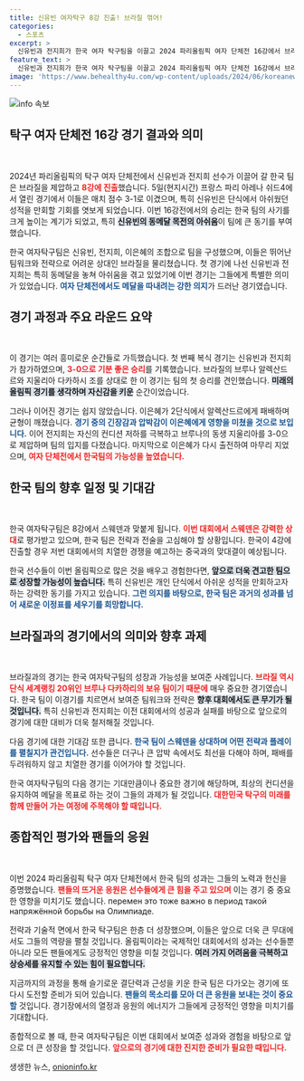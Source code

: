 ```yaml
---
title: 신유빈 여자탁구 8강 진출! 브라질 꺾어!
categories:
  - 스포츠
excerpt: >
  신유빈과 전지희가 한국 여자 탁구팀을 이끌고 2024 파리올림픽 여자 단체전 16강에서 브라질을 31로 제압, 8강 진출! 올림픽 첫 메달을 향한 열띤 경쟁이 이어진다. 지금 바로 확인해보세요!
feature_text: >
  신유빈과 전지희가 한국 여자 탁구팀을 이끌고 2024 파리올림픽 여자 단체전 16강에서 브라질을 31로 제압, 8강 진출! 올림픽 첫 메달을 향한 열띤 경쟁이 이어진다. 지금 바로 확인해보세요!
image: 'https://www.behealthy4u.com/wp-content/uploads/2024/06/koreanews.jpg'
---
```


<p><img src="https://www.behealthy4u.com/wp-content/uploads/2024/06/koreanews.jpg" alt="info 속보" /></p>

<h2 data-ke-size="size26">탁구 여자 단체전 16강 경기 결과와 의미</h2>

<p data-ke-size="size16">&nbsp;</p>  

<p>2024년 파리올림픽의 탁구 여자 단체전에서 신유빈과 전지희 선수가 이끌어 갈 한국 팀은 브라질을 제압하고 <b><span style="color: #ee2323;">8강에 진출</span></b>했습니다. 5일(현지시간) 프랑스 파리 아레나 쉬드4에서 열린 경기에서 이들은 매치 점수 3-1로 이겼으며, 특히 신유빈은 단식에서 아쉬웠던 성적을 만회할 기회를 엿보게 되었습니다. 이번 16강전에서의 승리는 한국 팀의 사기를 크게 높이는 계기가 되었고, 특히 <b><span style="background-color: #21538527;">신유빈의 동메달 목전의 아쉬움</span></b>이 팀에 큰 동기를 부여했습니다. </p>

<p>한국 여자탁구팀은 신유빈, 전지희, 이은혜의 조합으로 팀을 구성했으며, 이들은 뛰어난 팀워크와 전략으로 어려운 상대인 브라질을 물리쳤습니다. 첫 경기에 나선 신유빈과 전지희는 특히 동메달을 놓쳐 아쉬움을 겪고 있었기에 이번 경기는 그들에게 특별한 의미가 있었습니다. <b><span style="color: #1a5490;">여자 단체전에서도 메달을 따내려는 강한 의지</span></b>가 드러난 경기였습니다.</p>

<h2 data-ke-size="size26">경기 과정과 주요 라운드 요약</h2>

<p data-ke-size="size16">&nbsp;</p>  

<p>이 경기는 여러 흥미로운 순간들로 가득했습니다. 첫 번째 복식 경기는 신유빈과 전지희가 참가하였으며, <b><span style="color: #ee2323;">3-0으로 기분 좋은 승리</span></b>를 기록했습니다. 브라질의 브루나 알렉산드르와 지울리아 다카하시 조를 상대로 한 이 경기는 팀의 첫 승리를 견인했습니다. <b><span style="background-color: #21538527;">미래의 올림픽 경기를 생각하며 자신감을 키운</span></b> 순간이었습니다.</p>

<p>그러나 이어진 경기는 쉽지 않았습니다. 이은혜가 2단식에서 알렉산드르에게 패배하며 균형이 깨졌습니다. <b><span style="color: #1a5490;">경기 중의 긴장감과 압박감이 이은혜에게 영향을 미쳤을 것으로 보입니다.</span></b> 이어 전지희는 자신의 컨디션 저하를 극복하고 브루나의 동생 지울리아를 3-0으로 제압하며 팀의 입지를 다졌습니다. 마지막으로 이은혜가 다시 출전하여 마무리 지었으며, <b><span style="color: #ee2323;">여자 단체전에서 한국팀의 가능성을 높였습니다.</span></b></p>

<h2 data-ke-size="size26">한국 팀의 향후 일정 및 기대감</h2>

<p data-ke-size="size16">&nbsp;</p>  

<p>한국 여자탁구팀은 8강에서 스웨덴과 맞붙게 됩니다. <b><span style="color: #ee2323;">이번 대회에서 스웨덴은 강력한 상대</span></b>로 평가받고 있으며, 한국 팀은 전략과 전술을 고심해야 할 상황입니다. 한국이 4강에 진출할 경우 저번 대회에서의 치열한 경쟁을 예고하는 중국과의 맞대결이 예상됩니다. </p>

<p>한국 선수들이 이번 올림픽으로 많은 것을 배우고 경험한다면, <b><span style="background-color: #21538527;">앞으로 더욱 견고한 팀으로 성장할 가능성이 높습니다.</span></b> 특히 신유빈은 개인 단식에서 아쉬운 성적을 만회하고자 하는 강력한 동기를 가지고 있습니다. <b><span style="color: #1a5490;">그런 의지를 바탕으로, 한국 팀은 과거의 성과를 넘어 새로운 이정표를 세우기를 희망합니다.</span></b></p>

<h2 data-ke-size="size26">브라질과의 경기에서의 의미와 향후 과제</h2>

<p data-ke-size="size16">&nbsp;</p>  

<p>브라질과의 경기는 한국 여자탁구팀의 성장과 가능성을 보여준 사례입니다. <b><span style="color: #ee2323;">브라질 역시 단식 세계랭킹 20위인 브루나 다카하리의 보유 팀이기 때문에</span></b> 매우 중요한 경기였습니다. 한국 팀이 이경기를 치르면서 보여준 팀워크와 전략은 <b><span style="background-color: #21538527;">향후 대회에서도 큰 무기가 될 것입니다.</span></b> 특히 신유빈과 전지희는 이전 대회에서의 성공과 실패를 바탕으로 앞으로의 경기에 대한 대비가 더욱 철저해질 것입니다.</p>

<p>다음 경기에 대한 기대감 또한 큽니다. <b><span style="color: #1a5490;">한국 팀이 스웨덴을 상대하며 어떤 전략과 플레이를 펼칠지가 관건입니다.</span></b> 선수들은 더구나 큰 압박 속에서도 최선을 다해야 하며, 패배를 두려워하지 않고 치열한 경기를 이어가야 할 것입니다. </p>

<p>한국 여자탁구팀의 다음 경기는 기대만큼이나 중요한 경기에 해당하며, 최상의 컨디션을 유지하여 메달을 목표로 하는 것이 그들의 과제가 될 것입니다. <b><span style="color: #ee2323;">대한민국 탁구의 미래를 함께 만들어 가는 여정에 주목해야 할 때입니다.</span></b></p>

<h2 data-ke-size="size26">종합적인 평가와 팬들의 응원</h2>

<p data-ke-size="size16">&nbsp;</p>  

<p>이번 2024 파리올림픽 탁구 여자 단체전에서 한국 팀의 성과는 그들의 노력과 헌신을 증명했습니다. <b><span style="color: #ee2323;">팬들의 뜨거운 응원은 선수들에게 큰 힘을 주고 있으며</span></b> 이는 경기 중 중요한 영향을 미치기도 했습니다. перемен это тоже важно в период такой напряжённой борьбы на Олимпиаде. </p>

<p>전략과 기술적 면에서 한국 탁구팀은 한층 더 성장했으며, 이들은 앞으로 더욱 큰 무대에서도 그들의 역량을 펼칠 것입니다. 올림픽이라는 국제적인 대회에서의 성과는 선수들뿐 아니라 모든 팬들에게도 긍정적인 영향을 미칠 것입니다. <b><span style="background-color: #21538527;">여러 가지 어려움을 극복하고 상승세를 유지할 수 있는 힘이 필요합니다.</span></b> </p>

<p>지금까지의 과정을 통해 슬기로운 결단력과 근성을 키운 한국 팀은 다가오는 경기에 또다시 도전할 준비가 되어 있습니다. <b><span style="color: #1a5490;">팬들의 목소리를 모아 더 큰 응원을 보내는 것이 중요할</span></b> 것입니다. 경기장에서의 열정과 응원의 에너지가 그들에게 긍정적인 영향을 미치기를 기대합니다. </p>

<p>종합적으로 볼 때, 한국 여자탁구팀은 이번 대회에서 보여준 성과와 경험을 바탕으로 앞으로 더 큰 성장을 할 것입니다. <b><span style="color: #ee2323;">앞으로의 경기에 대한 진지한 준비가 필요한 때입니다.</span></b></p>
생생한 뉴스, <a href="https://onioninfo.kr" rel="dofollow">onioninfo.kr</a>


